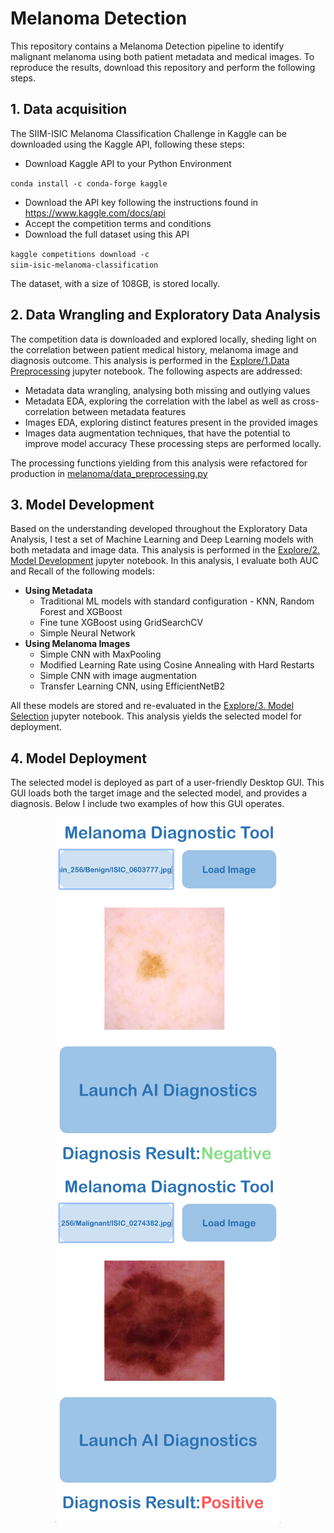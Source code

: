 # Melanoma Detection

This repository contains a Melanoma Detection pipeline to identify malignant melanoma using both patient metadata and medical images.
To reproduce the results, download this repository and perform the following steps.

## 1. Data acquisition

The SIIM-ISIC Melanoma Classification Challenge in Kaggle can be downloaded using the Kaggle API, following these steps:
- Download Kaggle API to your Python Environment

<code>conda install -c conda-forge kaggle</code>
- Download the API key following the instructions found in https://www.kaggle.com/docs/api
- Accept the competition terms and conditions
- Download the full dataset using this API

<code>kaggle competitions download -c siim-isic-melanoma-classification</code>

The dataset, with a size of 108GB, is stored locally.

## 2. Data Wrangling and Exploratory Data Analysis

The competition data is downloaded and explored locally, sheding light on the correlation between patient medical history, melanoma image and diagnosis outcome. This analysis is performed in the [Explore/1.Data Preprocessing](https://github.com/mcachosoblechero/SpringBoard_Capstone/blob/main/1.%20Data%20Preprocessing.ipynb) jupyter notebook. The following aspects are addressed:
- Metadata data wrangling, analysing both missing and outlying values 
- Metadata EDA, exploring the correlation with the label as well as cross-correlation between metadata features
- Images EDA, exploring distinct features present in the provided images
- Images data augmentation techniques, that have the potential to improve model accuracy
These processing steps are performed locally.

The processing functions yielding from this analysis were refactored for production in [melanoma/data_preprocessing.py](https://github.com/mcachosoblechero)

## 3. Model Development

Based on the understanding developed throughout the Exploratory Data Analysis, I test a set of Machine Learning and Deep Learning models with both metadata and image data. This analysis is performed in the [Explore/2. Model Development](https://github.com/mcachosoblechero/MelanomaDetection/blob/main/Explore/2.%20Model%20Development.ipynb) jupyter notebook. In this analysis, I evaluate both AUC and Recall of the following models:
- <b>Using Metadata</b>
    - Traditional ML models with standard configuration - KNN, Random Forest and XGBoost
    - Fine tune XGBoost using GridSearchCV
    - Simple Neural Network 
- <b>Using Melanoma Images</b>
    - Simple CNN with MaxPooling
    - Modified Learning Rate using Cosine Annealing with Hard Restarts
    - Simple CNN with image augmentation
    - Transfer Learning CNN, using EfficientNetB2

All these models are stored and re-evaluated in the [Explore/3. Model Selection](https://github.com/mcachosoblechero/MelanomaDetection/blob/main/Explore/3.%20Model%20Selection.ipynb) jupyter notebook. This analysis yields the selected model for deployment.

## 4. Model Deployment

The selected model is deployed as part of a user-friendly Desktop GUI. This GUI loads both the target image and the selected model, and provides a diagnosis. Below I include two examples of how this GUI operates.

<p align="center">
    <img src="https://github.com/mcachosoblechero/MelanomaDetection/blob/main/Demo%20Images/Benign_Outcome.png" width="360" height="562.5">
    <img src="https://github.com/mcachosoblechero/MelanomaDetection/blob/main/Demo%20Images/Malignant_Outcome.png" width="360" height="562.5"> 
</p>


